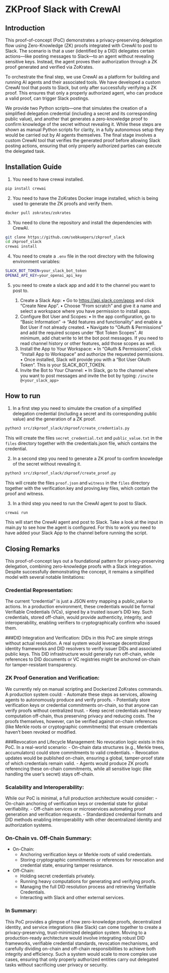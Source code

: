 # ZKProof Slack with CrewAI

## Introduction

This proof-of-concept (PoC) demonstrates a privacy-preserving delegation flow using Zero-Knowledge (ZK) proofs integrated with CrewAI to post to Slack. The scenario is that a user (identified by a DID) delegates certain actions—like posting messages to Slack—to an agent without revealing sensitive keys. Instead, the agent proves their authorization through a ZK proof generated and verified via ZoKrates.

To orchestrate the final step, we use CrewAI as a platform for building and running AI agents and their associated tools. We have developed a custom CrewAI tool that posts to Slack, but only after successfully verifying a ZK proof. This ensures that only a properly authorized agent, who can produce a valid proof, can trigger Slack postings.

We provide two Python scripts—one that simulates the creation of a simplified delegation credential (including a secret and its corresponding public value), and another that generates a zero-knowledge proof to confirm knowledge of the secret without revealing it. While these steps are shown as manual Python scripts for clarity, in a fully autonomous setup they would be carried out by AI agents themselves. The final stage involves a custom CrewAI tool that verifies the generated proof before allowing Slack posting actions, ensuring that only properly authorized parties can execute the delegated task.

## Installation Guide

1. You need to have crewai installed.

```bash
pip install crewai
```

2. You need to have the ZoKrates Docker image installed, which is being used to generate the ZK proofs and verify them.

```bash
docker pull zokrates/zokrates
```

3. You need to clone the repository and install the dependencies with CrewAI.

```bash
git clone https://github.com/sebkuepers/zkproof_slack
cd zkproof_slack
crewai install
```

4. You need to create a `.env` file in the root directory with the following environment variables:

```bash
SLACK_BOT_TOKEN=your_slack_bot_token
OPENAI_API_KEY=your_openai_api_key
```

5. you need to create a slack app and add it to the channel you want to post to.

	1.	Create a Slack App:
	•	Go to https://api.slack.com/apps and click “Create New App”.
	•	Choose “From scratch” and give it a name and select a workspace where you have permission to install apps.
	2.	Configure Bot User and Scopes:
	•	In the app configuration, go to “Basic Information” → “Add features and functionality” and enable a Bot User if not already created.
	•	Navigate to “OAuth & Permissions” and add the required scopes under “Bot Token Scopes”. At minimum, add chat:write to let the bot post messages. If you need to read channel history or other features, add those scopes as well.
	3.	Install the App to Your Workspace:
	•	In “OAuth & Permissions”, click “Install App to Workspace” and authorize the requested permissions.
	•	Once installed, Slack will provide you with a “Bot User OAuth Token”. This is your SLACK_BOT_TOKEN.
	4.	Invite the Bot to Your Channel:
	•	In Slack, go to the channel where you want to post messages and invite the bot by typing: `/invite @<your_slack_app>`

## How to run

1. In a first step you need to simulate the creation of a simplified delegation credential (including a secret and its corresponding public value) and the generation of a ZK proof.

```bash
python3 src/zkproof_slack/zkproof/create_credentials.py
```

This will create the files `secret_credential.txt` and `public_value.txt` in the `files` directory together with the credentials.json file, which contains the credential.

2. In a second step you need to generate a ZK proof to confirm knowledge of the secret without revealing it.

```bash
python3 src/zkproof_slack/zkproof/create_proof.py
```

This will create the files `proof.json` and `witness` in the `files` directory together with the verification.key and proving.key files, which contain the proof and witness.

3. In a third step you need to run the CrewAI agent to post to Slack.

```bash
crewai run
``` 

This will start the CrewAI agent and post to Slack. Take a look at the input in main.py to see how the agent is configured. For this to work you need to have added your Slack App to the channel before running the script.

## Closing Remarks

This proof-of-concept lays out a foundational pattern for privacy-preserving delegation, combining zero-knowledge proofs with a Slack integration. Despite successfully demonstrating the concept, it remains a simplified model with several notable limitations:

### Credential Representation:
The current “credential” is just a JSON entry mapping a public_value to actions. In a production environment, these credentials would be formal Verifiable Credentials (VCs), signed by a trusted issuer’s DID key. Such credentials, stored off-chain, would provide authenticity, integrity, and interoperability, enabling verifiers to cryptographically confirm who issued them.

###DID Integration and Verification:
DIDs in this PoC are simple strings without actual resolution. A real system would leverage decentralized identity frameworks and DID resolvers to verify issuer DIDs and associated public keys. This DID infrastructure would generally run off-chain, while references to DID documents or VC registries might be anchored on-chain for tamper-resistant transparency.

### ZK Proof Generation and Verification:
We currently rely on manual scripting and Dockerized ZoKrates commands. A production system could:
	- Automate these steps as services, allowing agents to autonomously produce and verify proofs.
	- Potentially store verification keys or credential commitments on-chain, so that anyone can verify proofs without centralized trust.
	- Keep secret credentials and heavy computation off-chain, thus preserving privacy and reducing costs. The proofs themselves, however, can be verified against on-chain references (like Merkle roots or cryptographic commitments) that ensure credentials haven’t been revoked or modified.

###Revocation and Lifecycle Management:
No revocation logic exists in this PoC. In a real-world scenario:
	- On-chain data structures (e.g., Merkle trees, accumulators) could store commitments to valid credentials.
	- Revocation updates would be published on-chain, ensuring a global, tamper-proof state of which credentials remain valid.
	- Agents would produce ZK proofs referencing these on-chain commitments, while all sensitive logic (like handling the user’s secret) stays off-chain.

### Scalability and Interoperability:
While our PoC is minimal, a full production architecture would consider:
	- On-chain anchoring of verification keys or credential state for global verifiability.
	- Off-chain services or microservices automating proof generation and verification requests.
	- Standardized credential formats and DID methods enabling interoperability with other decentralized identity and authorization systems.

### On-Chain vs. Off-Chain Summary:
- On-Chain:
	- Anchoring verification keys or Merkle roots of valid credentials.
	- Storing cryptographic commitments or references for revocation and credential state, ensuring tamper resistance.
- Off-Chain:
	- Holding secret credentials privately.
	- Running heavy computations for generating and verifying proofs.
	- Managing the full DID resolution process and retrieving Verifiable Credentials.
	- Interacting with Slack and other external services.

### In Summary:
This PoC provides a glimpse of how zero-knowledge proofs, decentralized identity, and service integrations (like Slack) can come together to create a privacy-preserving, trust-minimized delegation system. Moving to a production-ready architecture would involve integrating robust DID frameworks, verifiable credential standards, revocation mechanisms, and carefully dividing on-chain and off-chain responsibilities to achieve both integrity and efficiency. Such a system would scale to more complex use cases, ensuring that only properly authorized entities carry out delegated tasks without sacrificing user privacy or security.

